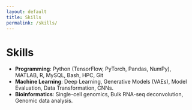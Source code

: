 ```yaml
---
layout: default
title: Skills
permalink: /skills/
---
```


# Skills

- **Programming**: Python (TensorFlow, PyTorch, Pandas, NumPy), MATLAB, R, MySQL, Bash, HPC, Git
- **Machine Learning**: Deep Learning, Generative Models (VAEs), Model Evaluation, Data Transformation, CNNs.
- **Bioinformatics**: Single-cell genomics, Bulk RNA-seq deconvolution, Genomic data analysis.
